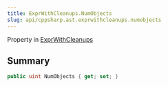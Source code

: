 ```yaml
---
title: ExprWithCleanups.NumObjects
slug: api/cppsharp.ast.exprwithcleanups.numobjects
---
```

Property in [ExprWithCleanups](/api/cppsharp/ast/exprwithcleanups)

## Summary



```csharp
public uint NumObjects { get; set; }
```

